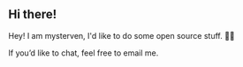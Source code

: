 ## Hi there!

Hey! I am mysterven, I'd like to do some open source stuff. 👋👋

If you’d like to chat, feel free to email me.

